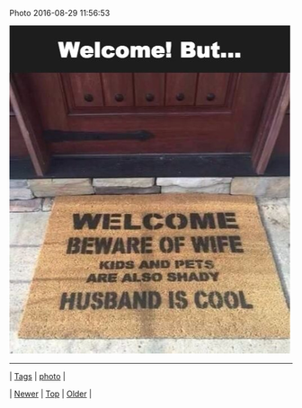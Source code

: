 <!--
title: Photo 2016-08-29 11
date: 2020-06-28T15:27:00.126Z
tags: photo
-->


Photo 2016-08-29 11:56:53

![](149648080279-0.jpg)

<!--BOTTOM-POST-NAVIGATION-->
---

| [Tags](tags.md) | [photo](tag-photo.md) |

| [Newer](149461282999.md) | [Top](index.md) | [Older](149697269219.md) |